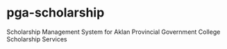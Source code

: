 # pga-scholarship
Scholarship Management System for Aklan Provincial Government College Scholarship Services
